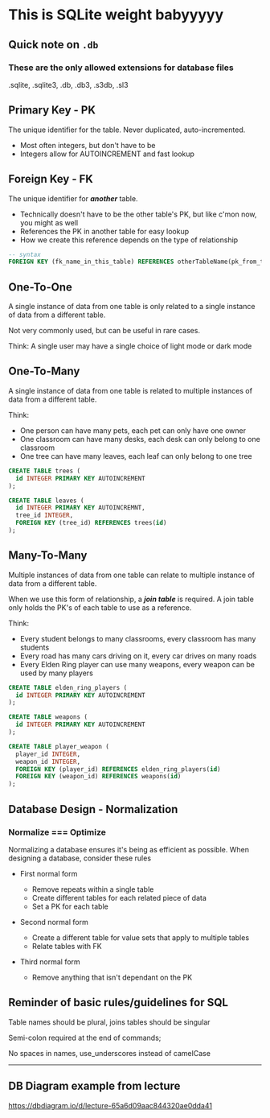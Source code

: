 # This is SQLite weight babyyyyy

## Quick note on `.db`

### These are the only allowed extensions for database files

.sqlite, .sqlite3, .db, .db3, .s3db, .sl3

## Primary Key - PK

The unique identifier for the table. Never duplicated, auto-incremented.

- Most often integers, but don't have to be
- Integers allow for AUTOINCREMENT and fast lookup

## Foreign Key - FK

The unique identifier for **_another_** table.

- Technically doesn't have to be the other table's PK, but like c'mon now, you might as well
- References the PK in another table for easy lookup
- How we create this reference depends on the type of relationship

```sql
-- syntax
FOREIGN KEY (fk_name_in_this_table) REFERENCES otherTableName(pk_from_that_table)
```

## One-To-One

A single instance of data from one table is only related to a single instance of data from a different table.

Not very commonly used, but can be useful in rare cases.

Think: A single user may have a single choice of light mode or dark mode

## One-To-Many

A single instance of data from one table is related to multiple instances of data from a different table.

Think:

- One person can have many pets, each pet can only have one owner
- One classroom can have many desks, each desk can only belong to one classroom
- One tree can have many leaves, each leaf can only belong to one tree

```sql
CREATE TABLE trees (
  id INTEGER PRIMARY KEY AUTOINCREMENT
);

CREATE TABLE leaves (
  id INTEGER PRIMARY KEY AUTOINCREMNT,
  tree_id INTEGER,
  FOREIGN KEY (tree_id) REFERENCES trees(id)
);
```

## Many-To-Many

Multiple instances of data from one table can relate to multiple instance of data from a different table.

When we use this form of relationship, a **_join table_** is required. A join table only holds the PK's of each table to use as a reference.

Think:

- Every student belongs to many classrooms, every classroom has many students
- Every road has many cars driving on it, every car drives on many roads
- Every Elden Ring player can use many weapons, every weapon can be used by many players

```sql
CREATE TABLE elden_ring_players (
  id INTEGER PRIMARY KEY AUTOINCREMENT
);

CREATE TABLE weapons (
  id INTEGER PRIMARY KEY AUTOINCREMENT
);

CREATE TABLE player_weapon (
  player_id INTEGER,
  weapon_id INTEGER,
  FOREIGN KEY (player_id) REFERENCES elden_ring_players(id)
  FOREIGN KEY (weapon_id) REFERENCES weapons(id)
);
```

## Database Design - Normalization

### Normalize === Optimize

Normalizing a database ensures it's being as efficient as possible. When designing a database, consider these rules

- First normal form

  - Remove repeats within a single table
  - Create different tables for each related piece of data
  - Set a PK for each table

- Second normal form

  - Create a different table for value sets that apply to multiple tables
  - Relate tables with FK

- Third normal form

  - Remove anything that isn't dependant on the PK

## Reminder of basic rules/guidelines for SQL

Table names should be plural, joins tables should be singular

Semi-colon required at the end of commands;

No spaces in names, use_underscores instead of camelCase

---

## DB Diagram example from lecture

https://dbdiagram.io/d/lecture-65a6d09aac844320ae0dda41
